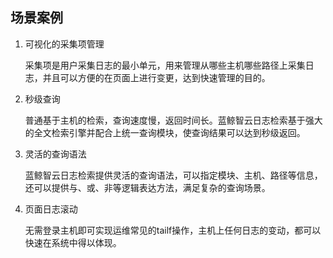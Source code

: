 ## 场景案例

1. 可视化的采集项管理

   采集项是用户采集日志的最小单元，用来管理从哪些主机哪些路径上采集日志，并且可以方便的在页面上进行变更，达到快速管理的目的。

   

2. 秒级查询

   普通基于主机的检索，查询速度慢，返回时间长。蓝鲸智云日志检索基于强大的全文检索引擎并配合上统一查询模块，使查询结果可以达到秒级返回。

   

3. 灵活的查询语法

   蓝鲸智云日志检索提供灵活的查询语法，可以指定模块、主机、路径等信息，还可以提供与、或、非等逻辑表达方法，满足复杂的查询场景。

   

4. 页面日志滚动

   无需登录主机即可实现运维常见的tailf操作，主机上任何日志的变动，都可以快速在系统中得以体现。